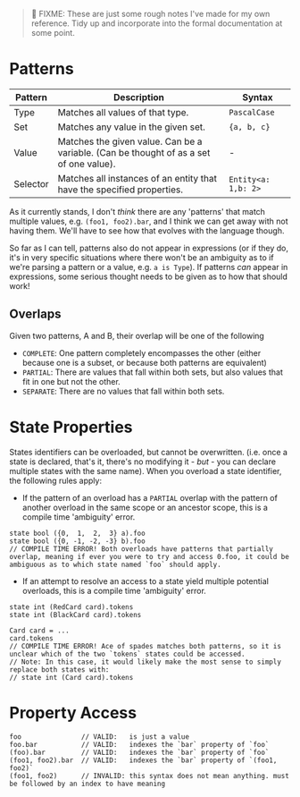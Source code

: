 > 🚧 FIXME: These are just some rough notes I've made for my own reference. Tidy up and incorporate into the formal documentation at some point.

# Patterns

| Pattern  | Description                                                                            | Syntax              |
| -------- | -------------------------------------------------------------------------------------- | ------------------- |
| Type     | Matches all values of that type.                                                       | `PascalCase`        |
| Set      | Matches any value in the given set.                                                    | `{a, b, c}`         |
| Value    | Matches the given value. Can be a variable. (Can be thought of as a set of one value). | -                   |
| Selector | Matches all instances of an entity that have the specified properties.                 | `Entity<a: 1,b: 2>` |

As it currently stands, I don't _think_ there are any 'patterns' that match multiple values, e.g. `(foo1, foo2).bar`, and I think we can get away with not having them. We'll have to see how that evolves with the language though.

So far as I can tell, patterns also do not appear in expressions (or if they do, it's in very specific situations where there won't be an ambiguity as to if we're parsing a pattern or a value, e.g. `a is Type`). If patterns _can_ appear in expressions, some serious thought needs to be given as to how that should work!

## Overlaps

Given two patterns, A and B, their overlap will be one of the following

-   `COMPLETE`: One pattern completely encompasses the other (either because one is a subset, or because both patterns are equivalent)
-   `PARTIAL`: There are values that fall within both sets, but also values that fit in one but not the other.
-   `SEPARATE`: There are no values that fall within both sets.

# State Properties

States identifiers can be overloaded, but cannot be overwritten. (i.e. once a state is declared, that's it, there's no modifying it - _but_ - you can declare multiple states with the same name). When you overload a state identifier, the following rules apply:

-   If the pattern of an overload has a `PARTIAL` overlap with the pattern of another overload in the same scope or an ancestor scope, this is a compile time 'ambiguity' error.

```gambit
state bool ({0,  1,  2,  3} a).foo
state bool ({0, -1, -2, -3} b).foo
// COMPILE TIME ERROR! Both overloads have patterns that partially overlap, meaning if ever you were to try and access 0.foo, it could be ambiguous as to which state named `foo` should apply.
```

-   If an attempt to resolve an access to a state yield multiple potential overloads, this is a compile time 'ambiguity' error.

```gambit
state int (RedCard card).tokens
state int (BlackCard card).tokens

Card card = ...
card.tokens
// COMPILE TIME ERROR! Ace of spades matches both patterns, so it is unclear which of the two `tokens` states could be accessed.
// Note: In this case, it would likely make the most sense to simply replace both states with:
// state int (Card card).tokens
```

# Property Access

```gambit
foo               // VALID:   is just a value
foo.bar           // VALID:   indexes the `bar` property of `foo`
(foo).bar         // VALID:   indexes the `bar` property of `foo`
(foo1, foo2).bar  // VALID:   indexes the `bar` property of `(foo1, foo2)`
(foo1, foo2)      // INVALID: this syntax does not mean anything. must be followed by an index to have meaning
```
